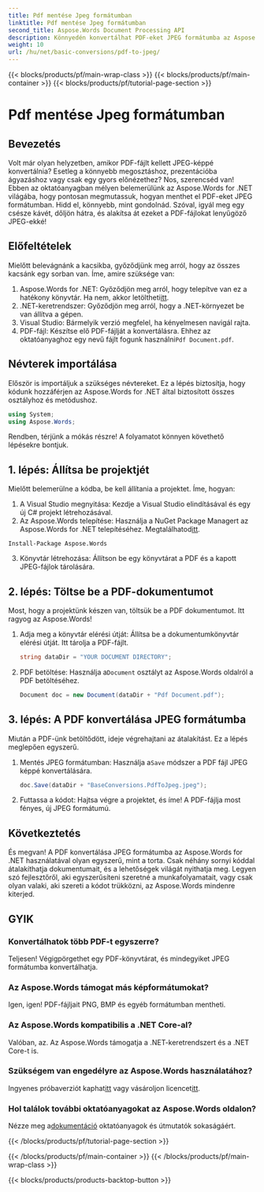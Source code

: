 ```yaml
---
title: Pdf mentése Jpeg formátumban
linktitle: Pdf mentése Jpeg formátumban
second_title: Aspose.Words Document Processing API
description: Könnyedén konvertálhat PDF-eket JPEG formátumba az Aspose.Words for .NET segítségével. Kövesse részletes útmutatónkat példákkal és GYIK-okkal. Tökéletes fejlesztők és rajongók számára.
weight: 10
url: /hu/net/basic-conversions/pdf-to-jpeg/
---
```


{{< blocks/products/pf/main-wrap-class >}}
{{< blocks/products/pf/main-container >}}
{{< blocks/products/pf/tutorial-page-section >}}

# Pdf mentése Jpeg formátumban

## Bevezetés

Volt már olyan helyzetben, amikor PDF-fájlt kellett JPEG-képpé konvertálnia? Esetleg a könnyebb megosztáshoz, prezentációba ágyazáshoz vagy csak egy gyors előnézethez? Nos, szerencséd van! Ebben az oktatóanyagban mélyen belemerülünk az Aspose.Words for .NET világába, hogy pontosan megmutassuk, hogyan menthet el PDF-eket JPEG formátumban. Hidd el, könnyebb, mint gondolnád. Szóval, igyál meg egy csésze kávét, dőljön hátra, és alakítsa át ezeket a PDF-fájlokat lenyűgöző JPEG-ekké!

## Előfeltételek

Mielőtt belevágnánk a kacsikba, győződjünk meg arról, hogy az összes kacsánk egy sorban van. Íme, amire szüksége van:

1. Aspose.Words for .NET: Győződjön meg arról, hogy telepítve van ez a hatékony könyvtár. Ha nem, akkor letöltheti[itt](https://releases.aspose.com/words/net/).
2. .NET-keretrendszer: Győződjön meg arról, hogy a .NET-környezet be van állítva a gépen.
3. Visual Studio: Bármelyik verzió megfelel, ha kényelmesen navigál rajta.
4.  PDF-fájl: Készítse elő PDF-fájlját a konvertálásra. Ehhez az oktatóanyaghoz egy nevű fájlt fogunk használni`Pdf Document.pdf`.

## Névterek importálása

Először is importáljuk a szükséges névtereket. Ez a lépés biztosítja, hogy kódunk hozzáférjen az Aspose.Words for .NET által biztosított összes osztályhoz és metódushoz.

```csharp
using System;
using Aspose.Words;
```

Rendben, térjünk a mókás részre! A folyamatot könnyen követhető lépésekre bontjuk.

## 1. lépés: Állítsa be projektjét

Mielőtt belemerülne a kódba, be kell állítania a projektet. Íme, hogyan:

1. A Visual Studio megnyitása: Kezdje a Visual Studio elindításával és egy új C# projekt létrehozásával.
2.  Az Aspose.Words telepítése: Használja a NuGet Package Managert az Aspose.Words for .NET telepítéséhez. Megtalálhatod[itt](https://releases.aspose.com/words/net/).

```shell
Install-Package Aspose.Words
```

3. Könyvtár létrehozása: Állítson be egy könyvtárat a PDF és a kapott JPEG-fájlok tárolására.

## 2. lépés: Töltse be a PDF-dokumentumot

Most, hogy a projektünk készen van, töltsük be a PDF dokumentumot. Itt ragyog az Aspose.Words!

1. Adja meg a könyvtár elérési útját: Állítsa be a dokumentumkönyvtár elérési útját. Itt tárolja a PDF-fájlt.

    ```csharp
    string dataDir = "YOUR DOCUMENT DIRECTORY";
    ```

2.  PDF betöltése: Használja a`Document` osztályt az Aspose.Words oldalról a PDF betöltéséhez.

    ```csharp
    Document doc = new Document(dataDir + "Pdf Document.pdf");
    ```

## 3. lépés: A PDF konvertálása JPEG formátumba

Miután a PDF-ünk betöltődött, ideje végrehajtani az átalakítást. Ez a lépés meglepően egyszerű.

1.  Mentés JPEG formátumban: Használja a`Save` módszer a PDF fájl JPEG képpé konvertálására.

    ```csharp
    doc.Save(dataDir + "BaseConversions.PdfToJpeg.jpeg");
    ```

2. Futtassa a kódot: Hajtsa végre a projektet, és íme! A PDF-fájlja most fényes, új JPEG formátumú.

## Következtetés

És megvan! A PDF konvertálása JPEG formátumba az Aspose.Words for .NET használatával olyan egyszerű, mint a torta. Csak néhány sornyi kóddal átalakíthatja dokumentumait, és a lehetőségek világát nyithatja meg. Legyen szó fejlesztőről, aki egyszerűsíteni szeretné a munkafolyamatait, vagy csak olyan valaki, aki szereti a kódot trükközni, az Aspose.Words mindenre kiterjed.

## GYIK

### Konvertálhatok több PDF-t egyszerre?
Teljesen! Végigpörgethet egy PDF-könyvtárat, és mindegyiket JPEG formátumba konvertálhatja.

### Az Aspose.Words támogat más képformátumokat?
Igen, igen! PDF-fájljait PNG, BMP és egyéb formátumban mentheti.

### Az Aspose.Words kompatibilis a .NET Core-al?
Valóban, az. Az Aspose.Words támogatja a .NET-keretrendszert és a .NET Core-t is.

### Szükségem van engedélyre az Aspose.Words használatához?
 Ingyenes próbaverziót kaphat[itt](https://releases.aspose.com/) vagy vásároljon licencet[itt](https://purchase.aspose.com/buy).

### Hol találok további oktatóanyagokat az Aspose.Words oldalon?
 Nézze meg a[dokumentáció](https://reference.aspose.com/words/net/) oktatóanyagok és útmutatók sokaságáért.

{{< /blocks/products/pf/tutorial-page-section >}}

{{< /blocks/products/pf/main-container >}}
{{< /blocks/products/pf/main-wrap-class >}}

{{< blocks/products/products-backtop-button >}}
